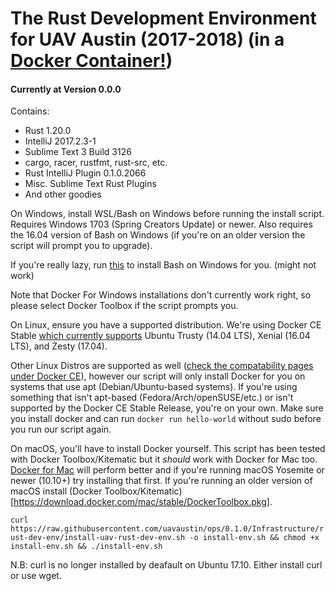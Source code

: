 # The Rust Development Environment for UAV Austin (2017-2018) (in a [Docker Container!](https://hub.docker.com/r/uavaustin/rust-dev-env/))

#### Currently at Version 0.0.0
Contains:
* Rust 1.20.0
* IntelliJ 2017.2.3-1
* Sublime Text 3 Build 3126
* cargo, racer, rustfmt, rust-src, etc.
* Rust IntelliJ Plugin 0.1.0.2066
* Misc. Sublime Text Rust Plugins
* And other goodies

On Windows, install WSL/Bash on Windows before running the install script. Requires Windows 1703 (Spring Creators Update) or newer. Also requires the 16.04 version of Bash on Windows (if you're on an older version the script will prompt you to upgrade).

If you're really lazy, run [this](https://github.com/xezpeleta/bowinstaller/releases/download/v0.1.1/bowinstaller.exe) to install Bash on Windows for you. (might not work)

Note that Docker For Windows installations don't currently work right, so please select Docker Toolbox if the script prompts you.

On Linux, ensure you have a supported distribution. We're using Docker CE Stable [which currently supports](https://docs.docker.com/engine/installation/linux/docker-ce/ubuntu/) Ubuntu Trusty (14.04 LTS), Xenial (16.04 LTS), and Zesty (17.04).

Other Linux Distros are supported as well ([check the compatability pages under Docker CE](https://docs.docker.com/engine/installation/linux/docker-ce/ubuntu/)), however our script will only install Docker for you on systems that use apt (Debian/Ubuntu-based systems). If you're using something that isn't apt-based (Fedora/Arch/openSUSE/etc.) or isn't supported by the Docker CE Stable Release, you're on your own. Make sure you install docker and can run `docker run hello-world` without sudo before you run our script again.

On macOS, you'll have to install Docker yourself. This script has been tested with Docker Toolbox/Kitematic but it _should_ work with Docker for Mac too. [Docker for Mac](https://download.docker.com/mac/stable/Docker.dmg) will perform better and if you're running macOS Yosemite or newer (10.10+) try installing that first. If you're running an older version of macOS install (Docker Toolbox/Kitematic)[https://download.docker.com/mac/stable/DockerToolbox.pkg].

`curl https://raw.githubusercontent.com/uavaustin/ops/0.1.0/Infrastructure/rust-dev-env/install-uav-rust-dev-env.sh -o install-env.sh && chmod +x install-env.sh && ./install-env.sh`

N.B: curl is no longer installed by deafault on Ubuntu 17.10. Either install curl or use wget.
